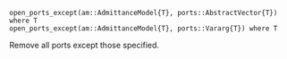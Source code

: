 ```
open_ports_except(am::AdmittanceModel{T}, ports::AbstractVector{T}) where T
open_ports_except(am::AdmittanceModel{T}, ports::Vararg{T}) where T
```

Remove all ports except those specified.
